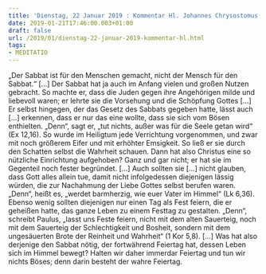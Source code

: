 ```yaml
---
title: 'Dienstag, 22 Januar 2019 : Kommentar Hl. Johannes Chrysostomus'
date: 2019-01-21T17:46:00.003+01:00
draft: false
url: /2019/01/dienstag-22-januar-2019-kommentar-hl.html
tags: 
- MEDITATIO
---
```


„Der Sabbat ist für den Menschen gemacht, nicht der Mensch für den Sabbat.“ \[...\] Der Sabbat hat ja auch im Anfang vielen und großen Nutzen gebracht. So machte er, dass die Juden gegen ihre Angehörigen milde und liebevoll waren; er lehrte sie die Vorsehung und die Schöpfung Gottes \[...\] Er selbst hingegen, der das Gesetz des Sabbats gegeben hatte, lässt auch \[...\] erkennen, dass er nur das eine wollte, dass sie sich vom Bösen enthielten. „Denn“, sagt er, „tut nichts, außer was für die Seele getan wird“ (Ex 12,16). So wurde im Heiligtum jede Verrichtung vorgenommen, und zwar mit noch größerem Eifer und mit erhöhter Emsigkeit. So ließ er sie durch den Schatten selbst die Wahrheit schauen. Dann hat also Christus eine so nützliche Einrichtung aufgehoben? Ganz und gar nicht; er hat sie im Gegenteil noch fester begründet. \[...\] Auch sollten sie \[...\] nicht glauben, dass Gott alles allein tue, damit nicht infolgedessen diejenigen lässig würden, die zur Nachahmung der Liebe Gottes selbst berufen waren. „Denn“, heißt es, „werdet barmherzig, wie euer Vater im Himmel“ (Lk 6,36). Ebenso wenig sollten diejenigen nur einen Tag als Fest feiern, die er geheißen hatte, das ganze Leben zu einem Festtag zu gestalten. „Denn“, schreibt Paulus, „lasst uns Feste feiern, nicht mit dem alten Sauerteig, noch mit dem Sauerteig der Schlechtigkeit und Bosheit, sondern mit dem ungesäuerten Brote der Reinheit und Wahrheit“ (1 Kor 5,8). \[...\] Was hat also derjenige den Sabbat nötig, der fortwährend Feiertag hat, dessen Leben sich im Himmel bewegt? Halten wir daher immerdar Feiertag und tun wir nichts Böses; denn darin besteht der wahre Feiertag.